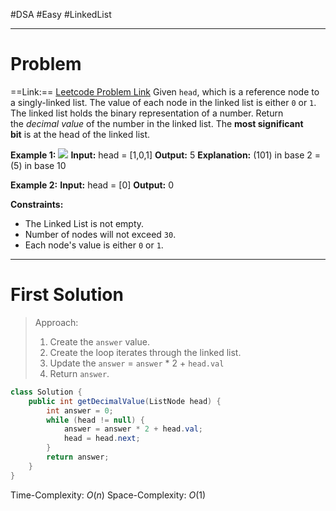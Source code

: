 #DSA #Easy #LinkedList 
___
# Problem
==Link:== [Leetcode Problem Link](https://leetcode.com/problems/convert-binary-number-in-a-linked-list-to-integer/description/?envType=problem-list-v2&envId=2rs8aste)
Given `head`, which is a reference node to a singly-linked list. The value of each node in the linked list is either `0` or `1`. The linked list holds the binary representation of a number.
Return the _decimal value_ of the number in the linked list.
The **most significant bit** is at the head of the linked list.

**Example 1:**
![](https://assets.leetcode.com/uploads/2019/12/05/graph-1.png)
	**Input:** head = [1,0,1]
	**Output:** 5
	**Explanation:** (101) in base 2 = (5) in base 10

**Example 2:**
	**Input:** head = [0]
	**Output:** 0

**Constraints:**
- The Linked List is not empty.
- Number of nodes will not exceed `30`.
- Each node's value is either `0` or `1`.
___
# First Solution
> Approach:
>1. Create the `answer` value.
>2. Create the loop iterates through the linked list.
>3. Update the `answer` = `answer` * 2 + `head.val`
>4. Return `answer`.
```java
class Solution {
    public int getDecimalValue(ListNode head) {
        int answer = 0;
        while (head != null) {
            answer = answer * 2 + head.val;
            head = head.next;
        }
        return answer;
    }
}
```
Time-Complexity: $O(n)$
Space-Complexity: $O(1)$